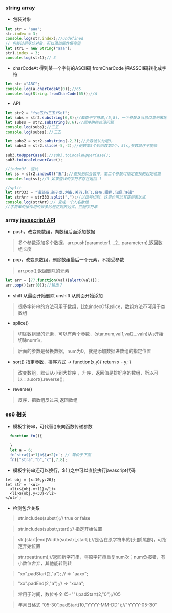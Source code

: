### string    array
* 包装对象
```javascript
let str = "aaa";
str.index = 3;
console.log(str.index);//undefined
// 包装过后变成对象，可以添加属性保存值
let str1 = new String("aaa");
str1.index = 3;
console.log(str1);// 3
```
* charCodeAt 得到某一个字符的ASCII码  fromCharCode 把ASSCII码转化成字符
```javascript
let str ="ABC";
console.log(a.charCodeAt(0));//65
console.log(String.fromCharCode(65));//A
```
* API
```javascript
let str2 = "fse五fs三五fSef";
let subs = str2.substring(6,8);//截取子字符串,(5,8]，一个参数从当前位置到末尾
let subss = str2.substring(8,6);//顺序换掉也没问题
console.log(subs);//三五
console.log(subss);//三五

let subs2 = str2.substring(-2,3);//负数被认为是0，
let subs3 = str2.slice(-5,-2);//倒数第5个到倒数第2个，5fs,参数顺序不能换

sub3.toUpperCase();//sub3.toLocaleUpperCase();
sub3.toLocaleLowerCase();

//indexOf  查找
let ss = str2.indexOf("五");//查找到就会暂停，第二个参数可指定查找的起始位置
console.log(ss);//3 如果查找的字符不存在返回-1

//split
let str333 = "诸葛亮,赵子龙,刘备,关羽,张飞,吕布,貂蝉,马超,许诸"
let strArr = str333.split(",");//以逗号切割，这里也可以写正则表达式
console.log(strArr);// 变成一个人名数组
//字符串的操作用的最多的是正则表达式，匹配字符串
```

### array  [javascript API](https://developer.mozilla.org/zh-CN/docs/Web/JavaScript/Reference/Global_Objects/Array "数组相关详细API")
* push，改变原数组，向数组后面添加数据
> 多个参数添加多个数据，arr.push(parameter1....2...parametern),返回数组长度

* pop，改变原数组，删除数组最后一个元素，不接受参数
> arr.pop();返回删除的元素
```javascript
let arr = [77,function(val){alert(val)}];
arr.pop()(arr[0]);//输出？
```

* shift 从最面开始删除  unshift 从前面开始添加
> 很多字符串的方法可用于数组，比如indexOf和slice，数组方法不可用于类数组

* splice()
> 切除数组里的元素，可以有两个参数，(star,num,val1,val2...valn)从s开始切除num位,

> 后面的参数是替换数据，num为0，就是添加数据进数组的指定位置
* sort() 指定参数，排序方式 -> function(x,y){ return x - y; }
> 改变数组，默认从小到大排序 ，升序，返回值是排好序的数组，所以可以：a.sort().reverse();

* reverse()
> 反序，把数组反过来,返回数组

### es6 相关
* 模板字符串，可代替()来向函数传递参数
```javascript
  function fn(){

  }
  let a = 6;
  fn`stra${a+1}b${a+2}c`; // 等价于下面
  fn(["stra","b","c"],7,8);
```
* 模板字符串还可以换行，${ }之中可以直接执行javascript代码
```
let obj = {x:10,y:20};
let str = `<ul>
  <li>${obj.x+11}</li>
  <li>${obj.y+33}</li>
</ul>`;
```

* 检测包含关系
> str.includes(substr);// true or false  

> str.includes(substr,start);// 指定开始位置  

> str.[start|end]Width(substr[,start]);//是否在原字符串的[头部|尾部]，可指定开始位置  

> str.rpeat(num);//返回新字符串，将原字符串重复num次；num负报错，有小数位舍弃，其他能转则转  

> "xx".padStart(2,"a"); // => "aaxx";  

> "xx".padEnd(2,"a");// => "xxaa";  

> 常用于时间，数位补全 (5+"").padStart(2,"0");//05  

> 年月日格式 “05-30”.padStart(10,"YYYY-MM-DD");//"YYYY-05-30"  
